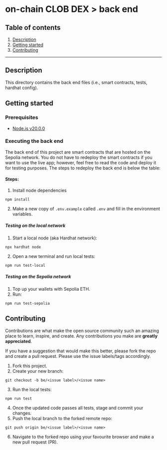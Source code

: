 # on-chain CLOB DEX > back end

## Table of contents

1. [Description](#description)
2. [Getting started](#getting-started)
3. [Contributing](#contributing)

---

## Description

This directory contains the back end files (i.e., smart contracts, tests, hardhat config).

## Getting started

### Prerequisites

- [Node.js v20.0.0](https://nodejs.org/en)

### Executing the back end

The back end of this project are smart contracts that are hosted on the Sepolia network. You do not have to redeploy the smart contracts if you want to use the live app; however, feel free to read the code and deploy it for testing purposes. The steps to redeploy the back end is below the table:

<!-- ! add contract numbers with a table -->

#### Steps:

1. Install node dependencies
```
npm install
```
2. Make a new copy of `.env.example` called `.env` and fill in the environment variables.

##### Testing on the local network

1. Start a local node (aka Hardhat network):
```
npx hardhat node
```
2. Open a new terminal and run local tests:
```
npm run test-local
```

##### Testing on the Sepolia network
1. Top up your wallets with Sepolia ETH.
2. Run:
```
npm run test-sepolia
```

## Contributing

Contributions are what make the open source community such an amazing place to learn, inspire, and create. Any contributions you make are **greatly appreciated**.

If you have a suggestion that would make this better, please fork the repo and create a pull request. Please use the issue labels/tags accordingly.

1. Fork this project.
2. Create your new branch:
```
git checkout -b be/<issue label>/<issue name>
```
3. Run the local tests:
```
npm run test
```
4. Once the updated code passes all tests, stage and commit your changes.
5. Push the local branch to the forked remote repo:
```
git push origin be/<issue label>/<issue name>
```
6. Navigate to the forked repo using your favourite browser and make a new pull request (PR).
